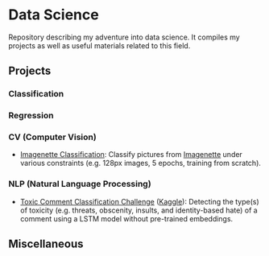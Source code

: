 # Data Science

Repository describing my adventure into data science. It compiles my projects as well as useful materials related to this field.

## Projects

### Classification

### Regression

### CV (Computer Vision)

- [Imagenette Classification](cv/imagenette_classification.ipynb): Classify pictures from [Imagenette](https://github.com/fastai/imagenette) under various constraints (e.g. 128px images, 5 epochs, training from scratch).

### NLP (Natural Language Processing)

- [Toxic Comment Classification Challenge](nlp/toxic_comment_classification.ipynb) ([Kaggle](https://www.kaggle.com/c/jigsaw-toxic-comment-classification-challenge)): Detecting the type(s) of toxicity (e.g. threats, obscenity, insults, and identity-based hate) of a comment using a LSTM model without pre-trained embeddings.

## Miscellaneous

